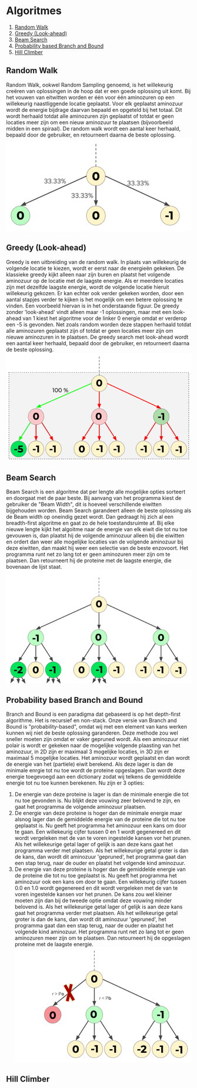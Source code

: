 # Algoritmes

1. [Random Walk](#random-walk)
2. [Greedy (Look-ahead)](#greedy-look-ahead)
3. [Beam Search](#beam-search)
4. [Probability based Branch and Bound](#probability-based-branch-and-bound)
5. [Hill Climber](#hill-climber)


## **Random Walk**<a name="Randomwalk"></a>

Random Walk, ookwel Random Sampling genoemd, is het willekeurig creëren van oplossingen in de hoop dat er een goede oplossing uit komt. Bij het vouwen van eitwitten worden er één voor één aminozuren op een willekeurig naastliggende locatie geplaatst. Voor elk geplaatst aminozuur wordt de energie bijdrage daarvan bepaald en opgeteld bij het totaal. Dit wordt herhaald totdat alle aminozuren zijn geplaatst of totdat er geen locaties meer zijn om een nieuw aminozuur te plaatsen (bijvoorbeeld midden in een spiraal).
De random walk wordt een aantal keer herhaald, bepaald door de gebruiker, en retourneert daarna de beste oplossing.
![Random Walk](assets/README-0e88c2fc.png)

## **Greedy (Look-ahead)**<a name="Greedy"></a>

Greedy is een uitbreiding van de random walk. In plaats van willekeurig de volgende locatie te kiezen, wordt er eerst naar de energieën gekeken. De klassieke greedy kijkt alleen naar zijn buren en plaatst het volgende aminozuur op de locatie met de laagste energie. Als er meerdere locaties zijn met dezelfde laagste energie, wordt de volgende locatie hieruit willekeurig gekozen.
Er kan echter ook verder gekeken worden, door een aantal stapjes verder te kijken is het mogelijk om een betere oplossing te vinden. Een voorbeeld hiervan is in het onderstaande figuur. De greedy zonder 'look-ahead' vindt alleen maar -1 oplossingen, maar met een look-ahead van 1 kiest het algoritme voor de linker 0 energie omdat er verderop een -5 is gevonden.
Net zoals random worden deze stappen herhaald totdat alle aminozuren geplaatst zijn of totdat er geen locaties meer zijn om nieuwe aminozuren in te plaatsen.
De greedy search met look-ahead wordt een aantal keer herhaald, bepaald door de gebruiker, en retourneert daarna de beste oplossing.
![Greedy Lookahead](assets/README-73a621af.png)

## **Beam Search**<a name="Beam"></a>

Beam Search is een algoritme dat per lengte alle mogelijke opties sorteert en doorgaat met de paar beste. Bij aanvang van het programma kiest de gebruiker de "Beam Width", dit is hoeveel verschillende eiwitten bijgehouden worden. Beam Search garandeert alleen de beste oplossing als de Beam width op oneindig gezet wordt. Dan gedraagt hij zich al een breadth-first algoritme en gaat zo de hele toestandsruimte af. Bij elke nieuwe lengte kijkt het algoitme naar de energie van elk eiwit die tot nu toe gevouwen is, dan plaatst hij de volgende aminozuur alleen bij die eiwitten en ordert dan weer alle mogelijke locaties van de volgende aminozuur bij deze eiwitten, dan maakt hij weer een selectie van de beste enzovoort.
Het programma runt net zo lang tot er geen aminozuren meer zijn om te plaatsen. Dan retourneert hij de proteine met de laagste energie, die bovenaan de lijst staat.
![Beam Search](assets/README-25a489a1.png)

## **Probability based Branch and Bound**<a name="BranchnBound"></a>

Branch and Bound is een paradigma dat gebaseerd is op het depth-first algorithme. Het is recursief en non-stack. Onze versie van Branch and Bound is "probability-based", omdat wij met een element van kans werken kunnen wij niet de beste oplossing garanderen. Deze methode zou wel sneller moeten zijn omdat er vaker gepruned wordt.
Als een aminozuur niet polair is wordt er gekeken naar de mogelijke volgende plaasting van het aminozuur, in 2D zijn er maximaal 3 mogelijke locaties, in 3D zijn er maximaal 5 mogelijke locaties. Het aminozuur wordt geplaatst en dan wordt de energie van het (partiele) eiwit berekend. Als deze lager is dan de minimale enrgie tot nu toe wordt de proteine opgeslagen. Dan wordt deze energie toegevoegd aan een dictionary zodat wij telkens de gemiddelde energie tot nu toe kunnen berekenen. Nu zijn er 3 opties:
1. De energie van deze proteine is lager is dan de minimale energie die tot nu toe gevonden is. Nu blijkt deze vouwing zeer belovend te zijn, en gaat het programma de volgende aminozuur plaatsen.
2. De energie van deze proteine is hoger dan de minimale energie maar alsnog lager dan de gemiddelde energie van de proteine die tot nu toe geplaatst is. Nu geeft het programma het aminozuur een kans om door te gaan. Een willekeurig cijfer tussen 0 en 1 wordt gegenereed en dit wordt vergeleken met de van te voren ingestelde kansen vor het prunen. Als het willekeurige getal lager of gelijk is aan deze kans  gaat het programma verder met plaatsen. Als het willekeurige getal groter is dan de kans, dan wordt dit aminozuur 'gepruned', het programma gaat dan een stap terug, naar de ouder en plaatst het volgende kind aminozuur.
3. De energie van deze proteine is hoger dan de gemiddelde energie van de proteine die tot nu toe geplaatst is. Nu geeft het programma het aminozuur ook een kans om door te gaan. Een willekeurig cijfer tussen 0.0 en 1.0 wordt gegenereed en dit wordt vergeleken met de van te voren ingestelde kansen vor het prunen. De kans zou wel kleiner moeten zijn dan bij de tweede optie omdat deze vouwing minder belovend is. Als het willekeurige getal lager of gelijk is aan deze kans  gaat het programma verder met plaatsen. Als het willekeurige getal groter is dan de kans, dan wordt dit aminozuur 'gepruned', het programma gaat dan een stap terug, naar de ouder en plaatst het volgende kind aminozuur.
Het programma runt net zo lang tot er geen aminozuren meer zijn om te plaatsen. Dan retourneert hij de opgeslagen proteine met de laagste energie.
![Branch n Bound](assets/README-886c390f.png)

## **Hill Climber**<a name="Hillclimber"></a>

